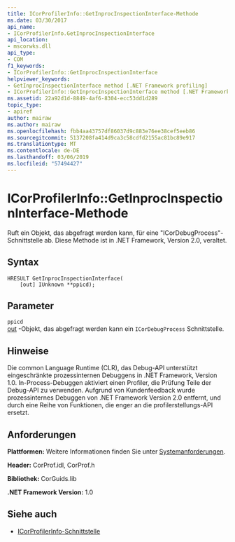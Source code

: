 ```yaml
---
title: ICorProfilerInfo::GetInprocInspectionInterface-Methode
ms.date: 03/30/2017
api_name:
- ICorProfilerInfo.GetInprocInspectionInterface
api_location:
- mscorwks.dll
api_type:
- COM
f1_keywords:
- ICorProfilerInfo::GetInprocInspectionInterface
helpviewer_keywords:
- GetInprocInspectionInterface method [.NET Framework profiling]
- ICorProfilerInfo::GetInprocInspectionInterface method [.NET Framework profiling]
ms.assetid: 22a92d1d-8849-4af6-8304-ecc53dd1d289
topic_type:
- apiref
author: mairaw
ms.author: mairaw
ms.openlocfilehash: fbb4aa43757df86037d9c883e76ee38cef5eeb86
ms.sourcegitcommit: 5137208fa414d9ca3c58cdfd2155ac81bc89e917
ms.translationtype: MT
ms.contentlocale: de-DE
ms.lasthandoff: 03/06/2019
ms.locfileid: "57494427"
---
```

# <a name="icorprofilerinfogetinprocinspectioninterface-method"></a>ICorProfilerInfo::GetInprocInspectionInterface-Methode
Ruft ein Objekt, das abgefragt werden kann, für eine "ICorDebugProcess"-Schnittstelle ab. Diese Methode ist in .NET Framework, Version 2.0, veraltet.  
  
## <a name="syntax"></a>Syntax  
  
```  
HRESULT GetInprocInspectionInterface(  
    [out] IUnknown **ppicd);  
```  
  
## <a name="parameters"></a>Parameter  
 `ppicd`  
 [out](/cpp/atl/iunknown) -Objekt, das abgefragt werden kann ein `ICorDebugProcess` Schnittstelle.  
  
## <a name="remarks"></a>Hinweise  
 Die common Language Runtime (CLR), das Debug-API unterstützt eingeschränkte prozessinternen Debuggens in .NET Framework, Version 1.0. In-Process-Debuggen aktiviert einen Profiler, die Prüfung Teile der Debug-API zu verwenden. Aufgrund von Kundenfeedback wurde prozessinternes Debuggen von .NET Framework Version 2.0 entfernt, und durch eine Reihe von Funktionen, die enger an die profilerstellungs-API ersetzt.  
  
## <a name="requirements"></a>Anforderungen  
 **Plattformen:** Weitere Informationen finden Sie unter [Systemanforderungen](../../../../docs/framework/get-started/system-requirements.md).  
  
 **Header:** CorProf.idl, CorProf.h  
  
 **Bibliothek:** CorGuids.lib  
  
 **.NET Framework Version:** 1.0  
  
## <a name="see-also"></a>Siehe auch
- [ICorProfilerInfo-Schnittstelle](../../../../docs/framework/unmanaged-api/profiling/icorprofilerinfo-interface.md)

